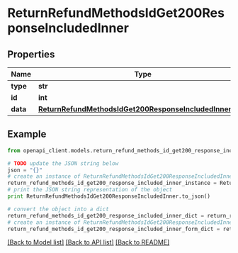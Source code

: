 # ReturnRefundMethodsIdGet200ResponseIncludedInner


## Properties
Name | Type | Description | Notes
------------ | ------------- | ------------- | -------------
**type** | **str** |  | [optional] 
**id** | **int** |  | [optional] 
**data** | [**ReturnRefundMethodsIdGet200ResponseIncludedInnerData**](ReturnRefundMethodsIdGet200ResponseIncludedInnerData.md) |  | [optional] 

## Example

```python
from openapi_client.models.return_refund_methods_id_get200_response_included_inner import ReturnRefundMethodsIdGet200ResponseIncludedInner

# TODO update the JSON string below
json = "{}"
# create an instance of ReturnRefundMethodsIdGet200ResponseIncludedInner from a JSON string
return_refund_methods_id_get200_response_included_inner_instance = ReturnRefundMethodsIdGet200ResponseIncludedInner.from_json(json)
# print the JSON string representation of the object
print ReturnRefundMethodsIdGet200ResponseIncludedInner.to_json()

# convert the object into a dict
return_refund_methods_id_get200_response_included_inner_dict = return_refund_methods_id_get200_response_included_inner_instance.to_dict()
# create an instance of ReturnRefundMethodsIdGet200ResponseIncludedInner from a dict
return_refund_methods_id_get200_response_included_inner_form_dict = return_refund_methods_id_get200_response_included_inner.from_dict(return_refund_methods_id_get200_response_included_inner_dict)
```
[[Back to Model list]](../README.md#documentation-for-models) [[Back to API list]](../README.md#documentation-for-api-endpoints) [[Back to README]](../README.md)



